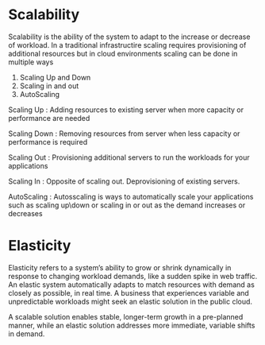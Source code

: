 # Scalability
Scalability is the ability of the system to adapt to the increase or decrease of workload. In a traditional infrastructire scaling requires provisioning of additional resources but in cloud environments scaling can be done in multiple ways

1. Scaling Up and Down 
2. Scaling in and out
3. AutoScaling

Scaling Up :
Adding resources to existing server when more capacity or performance are needed

Scaling Down :
Removing resources from server when less capacity or performance is required

Scaling Out :
Provisioning additional servers to run the workloads for your applications

Scaling In :
Opposite of scaling out. Deprovisioning of existing servers.

AutoScaling :
Autosscaling is ways to automatically scale your applications such as scaling up\down or scaling in or out as the demand increases or decreases

# Elasticity
Elasticity refers to a system’s ability to grow or shrink dynamically in response to changing workload demands, like a sudden spike in web traffic.
An elastic system automatically adapts to match resources with demand as closely as possible, in real time. A business that experiences variable and unpredictable workloads might seek an elastic solution in the public cloud.

 A scalable solution enables stable, longer-term growth in a pre-planned manner, while an elastic solution addresses more immediate, variable shifts in demand.

 






